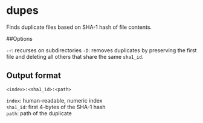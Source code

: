 dupes
=====

Finds duplicate files based on SHA-1 hash of file contents.

##Options

`-r`: recurses on subdirectories
`-D`: removes duplicates by preserving the first file and deleting all others that share the same `sha1_id`.

## Output format

    <index>:<sha1_id>:<path>

`index`: human-readable, numeric index  
`sha1_id`: first 4-bytes of the SHA-1 hash  
`path`: path of the duplicate
